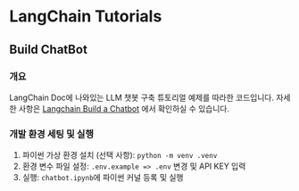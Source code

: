 # LangChain Tutorials
## Build ChatBot
### 개요
LangChain Doc에 나와있는 LLM 챗봇 구축 튜토리얼 예제를 따라한 코드입니다.
자세한 사항은 [Langchain Build a Chatbot](https://python.langchain.com/v0.2/docs/tutorials/chatbot/) 에서 확인하실 수 있습니다.
### 개발 환경 세팅 및 실행
1. 파이썬 가상 환경 설치 (선택 사항):
  `python -m venv .venv`
2. 환경 변수 파일 설정:
  `.env.example => .env` 변경 및 API KEY 입력
3. 실행:
  `chatbot.ipynb`에 파이썬 커널 등록 및 실행